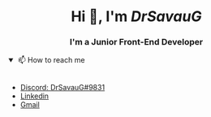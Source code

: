 
<h1 align="center">Hi 👋, I'm <i>DrSavauG</i></h1>
<h3 align="center">I'm a Junior Front-End Developer</h3>

<details open>

<summary> &nbsp;📫 How to reach me  </summary>
<br/>

  - [Discord: DrSavauG#9831](https://discord.gg/7pF87KHS76)
  - [Linkedin](https://www.linkedin.com/in/drsavaug/)
  - [Gmail](mailto:dr.savaug@gmail.com)
</details>
